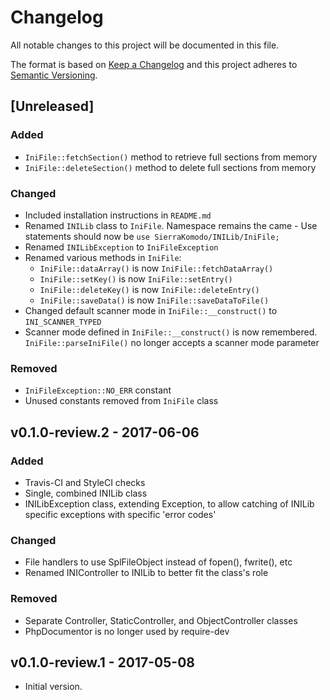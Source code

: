 # Changelog

All notable changes to this project will be documented in this file.

The format is based on [Keep a Changelog](http://keepachangelog.com/) and this project adheres to [Semantic Versioning](http://semver.org/).


## [Unreleased]
### Added
 - `IniFile::fetchSection()` method to retrieve full sections from memory
 - `IniFile::deleteSection()` method to delete full sections from memory

### Changed
 - Included installation instructions in `README.md`
 - Renamed `INILib` class to `IniFile`. Namespace remains the came - Use statements should now be `use SierraKomodo/INILib/IniFile;`
 - Renamed `INILibException` to `IniFileException`
 - Renamed various methods in `IniFile`:
    - `IniFile::dataArray()` is now `IniFile::fetchDataArray()`
    - `IniFile::setKey()` is now `IniFile::setEntry()`
    - `IniFile::deleteKey()` is now `IniFile::deleteEntry()`
    - `IniFile::saveData()` is now `IniFile::saveDataToFile()`
 - Changed default scanner mode in `IniFile::__construct()` to `INI_SCANNER_TYPED`
 - Scanner mode defined in `IniFile::__construct()` is now remembered. `IniFile::parseIniFile()` no longer accepts a scanner mode parameter

### Removed
 - `IniFileException::NO_ERR` constant
 - Unused constants removed from `IniFile` class


## v0.1.0-review.2 - 2017-06-06
### Added
 - Travis-CI and StyleCI checks
 - Single, combined INILib class
 - INILibException class, extending Exception, to allow catching of INILib specific exceptions with specific 'error codes'

### Changed
 - File handlers to use SplFileObject instead of fopen(), fwrite(), etc
 - Renamed INIController to INILib to better fit the class's role

### Removed
 - Separate Controller, StaticController, and ObjectController classes
 - PhpDocumentor is no longer used by require-dev


## v0.1.0-review.1 - 2017-05-08
 - Initial version.
